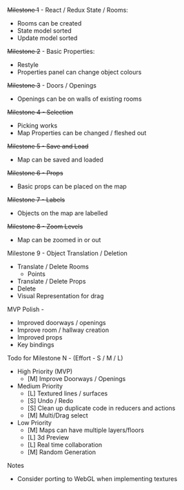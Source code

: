 ~~Milestone 1~~ - React / Redux State / Rooms:
* Rooms can be created
* State model sorted
* Update model sorted

~~Milestone 2~~ - Basic Properties:
* Restyle
* Properties panel can change object colours

~~Milestone 3~~ - Doors / Openings
* Openings can be on walls of existing rooms

~~Milestone 4 - Selection~~
* Picking works
* Map Properties can be changed / fleshed out 

~~Milestone 5 - Save and Load~~
* Map can be saved and loaded

~~Milestone 6 - Props~~
* Basic props can be placed on the map

~~Milestone 7 - Labels~~
* Objects on the map are labelled

~~Milestone 8 - Zoom Levels~~
* Map can be zoomed in or out 

Milestone 9 - Object Translation / Deletion
* Translate / Delete Rooms
    * Points
* Translate / Delete Props
* Delete
* Visual Representation for drag

MVP Polish - 
* Improved doorways / openings
* Improve room / hallway creation
* Improved props
* Key bindings

Todo for Milestone N - (Effort - S / M / L)
* High Priority (MVP)
    * [M] Improve Doorways / Openings
* Medium Priority
    * [L] Textured lines / surfaces
    * [S] Undo / Redo
    * [S] Clean up duplicate code in reducers and actions
    * [M] Multi/Drag select
* Low Priority
    * [M] Maps can have multiple layers/floors
    * [L] 3d Preview
    * [L] Real time collaboration
    * [M] Random Generation
    
Notes 
* Consider porting to WebGL when implementing textures
